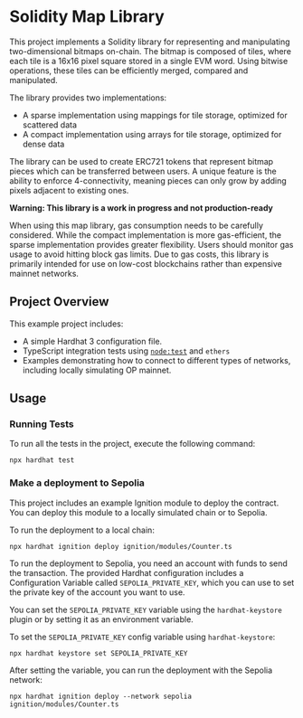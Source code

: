 # Solidity Map Library

This project implements a Solidity library for representing and manipulating two-dimensional bitmaps on-chain. The
bitmap is composed of tiles, where each tile is a 16x16 pixel square stored in a single EVM word. Using bitwise
operations, these tiles can be efficiently merged, compared and manipulated.

The library provides two implementations:

- A sparse implementation using mappings for tile storage, optimized for scattered data
- A compact implementation using arrays for tile storage, optimized for dense data

The library can be used to create ERC721 tokens that represent bitmap pieces which can be transferred between users. A
unique feature is the ability to enforce 4-connectivity, meaning pieces can only grow by adding pixels adjacent to
existing ones.

**Warning: This library is a work in progress and not production-ready**

When using this map library, gas consumption needs to be carefully considered. While the compact implementation is more
gas-efficient, the sparse implementation provides greater flexibility. Users should monitor gas usage to avoid hitting
block gas limits. Due to gas costs, this library is primarily intended for use on low-cost blockchains rather than
expensive mainnet networks.

## Project Overview

This example project includes:

- A simple Hardhat 3 configuration file.
- TypeScript integration tests using [`node:test`](nodejs.org/api/test.html) and `ethers`
- Examples demonstrating how to connect to different types of networks, including locally simulating OP mainnet.

## Usage

### Running Tests

To run all the tests in the project, execute the following command:

```shell
npx hardhat test
```

### Make a deployment to Sepolia

This project includes an example Ignition module to deploy the contract. You can deploy this module to a locally
simulated chain or to Sepolia.

To run the deployment to a local chain:

```shell
npx hardhat ignition deploy ignition/modules/Counter.ts
```

To run the deployment to Sepolia, you need an account with funds to send the transaction. The provided Hardhat
configuration includes a Configuration Variable called `SEPOLIA_PRIVATE_KEY`, which you can use to set the private key
of the account you want to use.

You can set the `SEPOLIA_PRIVATE_KEY` variable using the `hardhat-keystore` plugin or by setting it as an environment
variable.

To set the `SEPOLIA_PRIVATE_KEY` config variable using `hardhat-keystore`:

```shell
npx hardhat keystore set SEPOLIA_PRIVATE_KEY
```

After setting the variable, you can run the deployment with the Sepolia network:

```shell
npx hardhat ignition deploy --network sepolia ignition/modules/Counter.ts
```
